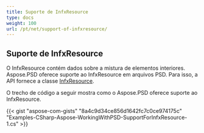 ```yaml
---
title: Suporte de InfxResource
type: docs
weight: 100
url: /pt/net/support-of-infxresource/
---
```


## **Suporte de InfxResource**
O InfxResource contém dados sobre a mistura de elementos interiores. Aspose.PSD oferece suporte ao InfxResource em arquivos PSD. Para isso, a API fornece a classe [InfxResource](https://reference.aspose.com/net/psd/aspose.psd.fileformats.psd.layers.layerresources/infxresource).

O trecho de código a seguir mostra como o Aspose.PSD oferece suporte ao InfxResource.

{{< gist "aspose-com-gists" "8a4c9d34ce856d1642fc7c0ce974175c" "Examples-CSharp-Aspose-WorkingWithPSD-SupportForInfxResource-1.cs" >}}

